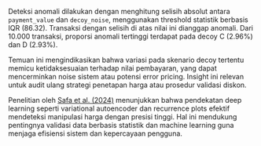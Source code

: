 Deteksi anomali dilakukan dengan menghitung selisih absolut antara `payment_value` dan `decoy_noise`, menggunakan threshold statistik berbasis IQR (86.32). Transaksi dengan selisih di atas nilai ini dianggap anomali. Dari 10.000 transaksi, proporsi anomali tertinggi terdapat pada decoy C (2.96%) dan D (2.93%).

Temuan ini mengindikasikan bahwa variasi pada skenario decoy tertentu memicu ketidaksesuaian terhadap nilai pembayaran, yang dapat mencerminkan noise sistem atau potensi error pricing. Insight ini relevan untuk audit ulang strategi penetapan harga atau prosedur validasi diskon.

Penelitian oleh [Safa et al. (2024)](https://ieeexplore.ieee.org/document/10650234) menunjukkan bahwa pendekatan deep learning seperti variational autoencoder dan recurrence plots efektif mendeteksi manipulasi harga dengan presisi tinggi. Hal ini mendukung pentingnya validasi data berbasis statistik dan machine learning guna menjaga efisiensi sistem dan kepercayaan pengguna.
